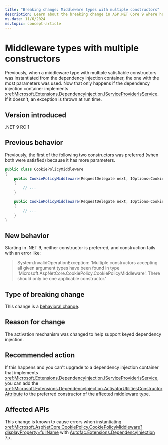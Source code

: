 ```yaml
---
title: "Breaking change: Middleware types with multiple constructors"
description: Learn about the breaking change in ASP.NET Core 9 where having multiple constructors in a middleware type can cause an exception at run time.
ms.date: 11/6/2024
ms.topic: concept-article
---
```


# Middleware types with multiple constructors

Previously, when a middleware type with multiple satisfiable constructors was instantiated from the dependency injection container, the one with the most parameters was used. Now that only happens if the dependency injection container implements <xref:Microsoft.Extensions.DependencyInjection.IServiceProviderIsService>. If it doesn't, an exception is thrown at run time.

## Version introduced

.NET 9 RC 1

## Previous behavior

Previously, the first of the following two constructors was preferred (when both were satisfied) because it has more parameters.

```csharp
public class CookiePolicyMiddleware
{
    public CookiePolicyMiddleware(RequestDelegate next, IOptions<CookiePolicyOptions> options, ILoggerFactory factory)
    {
        // ...
    }

    public CookiePolicyMiddleware(RequestDelegate next, IOptions<CookiePolicyOptions> options)
    {
        // ...
    }
}
```

## New behavior

Starting in .NET 9, neither constructor is preferred, and construction fails with an error like:

> System.InvalidOperationException: 'Multiple constructors accepting all given argument types have been found in type 'Microsoft.AspNetCore.CookiePolicy.CookiePolicyMiddleware'. There should only be one applicable constructor.'

## Type of breaking change

This change is a [behavioral change](../../categories.md#behavioral-change).

## Reason for change

The activation mechanism was changed to help support keyed dependency injection.

## Recommended action

If this happens and you can't upgrade to a dependency injection container that implements <xref:Microsoft.Extensions.DependencyInjection.IServiceProviderIsService>, you can add the <xref:Microsoft.Extensions.DependencyInjection.ActivatorUtilitiesConstructorAttribute> to the preferred constructor of the affected middleware type.

## Affected APIs

This change is known to cause errors when instantiating <xref:Microsoft.AspNetCore.CookiePolicy.CookiePolicyMiddleware?displayProperty=fullName> with [Autofac.Extensions.DependencyInjection](https://www.nuget.org/packages/Autofac.Extensions.DependencyInjection) 7.x.
